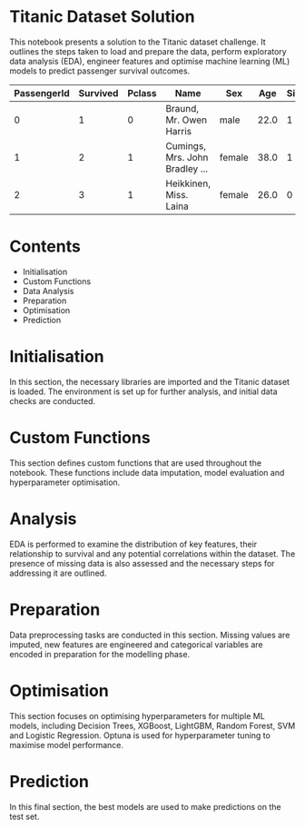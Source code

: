 # Titanic Dataset Solution

This notebook presents a solution to the Titanic dataset challenge. It outlines the steps taken to load and prepare the data, perform exploratory data analysis (EDA), engineer features and optimise machine learning (ML) models to predict passenger survival outcomes.

| PassengerId | Survived | Pclass | Name                                           | Sex   | Age  | SibSp | Parch | Ticket              | Fare    | Cabin | Embarked |
|-------------|----------|--------|------------------------------------------------|-------|-------|-------|-------|---------------------|---------|-------|----------|
| 0           | 1        | 0      | Braund, Mr. Owen Harris    | male  | 22.0  | 1     | 0     | A/5 21171           | 7.2500  | NaN   | S        |
| 1           | 2        | 1      | Cumings, Mrs. John Bradley ... | female | 38.0  | 1     | 0     | PC 17599            | 71.2833 | C85   | C        |
| 2           | 3        | 1      | Heikkinen, Miss. Laina    | female | 26.0  | 0     | 0     | STON/O2. 3101282    | 7.9250  | NaN   | S        |

# Contents

- Initialisation  
- Custom Functions  
- Data Analysis
- Preparation  
- Optimisation  
- Prediction  

# Initialisation  
In this section, the necessary libraries are imported and the Titanic dataset is loaded. The environment is set up for further analysis, and initial data checks are conducted.

# Custom Functions  
This section defines custom functions that are used throughout the notebook. These functions include data imputation, model evaluation and hyperparameter optimisation.

# Analysis  
EDA is performed to examine the distribution of key features, their relationship to survival and any potential correlations within the dataset. The presence of missing data is also assessed and the necessary steps for addressing it are outlined.

# Preparation  
Data preprocessing tasks are conducted in this section. Missing values are imputed, new features are engineered and categorical variables are encoded in preparation for the modelling phase.

# Optimisation  
This section focuses on optimising hyperparameters for multiple ML models, including Decision Trees, XGBoost, LightGBM, Random Forest, SVM and Logistic Regression. Optuna is used for hyperparameter tuning to maximise model performance.

# Prediction  
In this final section, the best models are used to make predictions on the test set.
